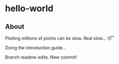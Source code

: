 # hello-world

About
-----

Plotting millions of points can be slow. Real slow... :sleeping:

Doing the introduction guide...

Branch readme-edits. New commit!
